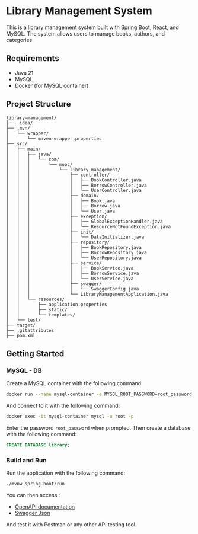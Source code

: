 # Library Management System

This is a library management system built with Spring Boot, React, and MySQL.
The system allows users to manage books, authors, and categories.

## Requirements

- Java 21
- MySQL
- Docker (for MySQL container)

## Project Structure

```plaintext
library-management/
├── .idea/
├── .mvn/
│   └── wrapper/
│       └── maven-wrapper.properties
├── src/
│   ├── main/
│   │   ├── java/
│   │   │   └── com/
│   │   │       └── mooc/
│   │   │           └── library_management/
│   │   │               ├── controller/
│   │   │               │   ├── BookController.java
│   │   │               │   ├── BorrowController.java
│   │   │               │   └── UserController.java
│   │   │               ├── domain/
│   │   │               │   ├── Book.java
│   │   │               │   ├── Borrow.java
│   │   │               │   └── User.java
│   │   │               ├── exception/
│   │   │               │   ├── GlobalExceptionHandler.java
│   │   │               │   └── ResourceNotFoundException.java
│   │   │               ├── init/
│   │   │               │   └── DataInitializer.java
│   │   │               ├── repository/
│   │   │               │   ├── BookRepository.java
│   │   │               │   ├── BorrowRepository.java
│   │   │               │   └── UserRepository.java
│   │   │               ├── service/
│   │   │               │   ├── BookService.java
│   │   │               │   ├── BorrowService.java
│   │   │               │   └── UserService.java
│   │   │               ├── swagger/
│   │   │               │   └── SwaggerConfig.java
│   │   │               └── LibraryManagementApplication.java
│   │   └── resources/
│   │       ├── application.properties
│   │       ├── static/
│   │       └── templates/
│   └── test/
├── target/
├── .gitattributes
├── pom.xml

```

## Getting Started

### MySQL - DB

Create a MySQL container with the following command:

```bash
docker run --name mysql-container -e MYSQL_ROOT_PASSWORD=root_password -d -p 3306:3306 mysql:8
```

And connect to it with the following command:

```bash
docker exec -it mysql-container mysql -u root -p
```

Enter the password `root_password` when prompted.
Then create a database with the following command:

```sql
CREATE DATABASE library;
```


### Build and Run

Run the application with the following command:

```bash
./mvnw spring-boot:run
```

You can then access :
- [OpenAPI documentation](http://localhost:8080/swagger)
- [Swagger Json](http://localhost:8080/openapi)

And test it with Postman or any other API testing tool.
